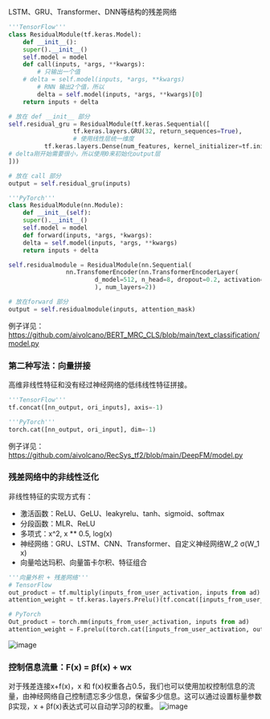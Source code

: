 

LSTM、GRU、Transformer、DNN等结构的残差网络
```python 
'''TensorFlow'''
class ResidualModule(tf.keras.Model):
    def __init__():
	super().__init__()
	self.model = model
    def call(inputs, *args, **kwargs):
        # 只输出一个值
	# delta = self.model(inputs, *args, **kwargs)
        # RNN 输出2个值，所以
        delta = self.model(inputs, *args, **kwargs)[0]
	return inputs + delta

# 放在 def __init__ 部分
self.residual_gru = ResidualModule(tf.keras.Sequential([
                  tf.keras.layers.GRU(32, return_sequences=True),
                  # 使用线性层统一维度
		  tf.keras.layers.Dense(num_features, kernel_initializer=tf.initializers.zeros())
# delta刚开始需要很小，所以使用0来初始化output层
]))

# 放在 call 部分
output = self.residual_gru(inputs)

'''PyTorch'''
class ResidualModule(nn.Module):
    def __init__(self):
	super().__init__()
	self.model = model
    def forward(inputs, *args, *kwargs):
	delta = self.model(inputs, *args, **kwargs)
	return inputs + delta

self.residualmodule = ResidualModule(nn.Sequential(
                nn.TransfomerEncoder(nn.TransformerEncoderLayer(
                        d_model=512, n_head=8, dropout=0.2, activation='gelu'
                        ), num_layers=2))

# 放在forward 部分
output = self.residualmodule(inputs, attention_mask)
```
例子详见：https://github.com/aivolcano/BERT_MRC_CLS/blob/main/text_classification/model.py


### 第二种写法：向量拼接
高维非线性特征和没有经过神经网络的低纬线性特征拼接。
```python 
'''TensorFlow'''
tf.concat([nn_output, ori_inputs], axis=-1)

'''PyTorch'''
torch.cat([nn_output, ori_input], dim=-1)

```
例子详见：https://github.com/aivolcano/RecSys_tf2/blob/main/DeepFM/model.py

### 残差网络中的非线性泛化
非线性特征的实现方式有：
   * 激活函数：ReLU、GeLU、leakyrelu、tanh、sigmoid、softmax
   * 分段函数：MLR、ReLU
   * 多项式：x^2, x ** 0.5, log(x)
   * 神经网络：GRU、LSTM、CNN、Transformer、自定义神经网络W_2 σ(W_1 x)
   * 向量哈达玛积、向量笛卡尔积、特征组合

```python 
'''向量外积 + 残差网络'''
# TensorFlow
out_product = tf.multiply(inputs_from_user_activation, inputs from ad)
attention_weight = tf.keras.layers.Prelu()(tf.concat([inputs_from_user_activation, out_product, inputs from ad], axis=-1)

# PyTorch
Out_product = torch.mm(inputs_from_user_activation, inputs from ad)
attention_weight = F.prelu((torch.cat([inputs_from_user_activation, out_product, inputs from ad], dim=-1))
```
![image](https://user-images.githubusercontent.com/68730894/115814147-1355c500-a427-11eb-9e86-45880194eb07.png)


### 控制信息流量：F(x) = βf(x) + wx
对于残差连接x+f(x)，x 和 f(x)权重各占0.5，我们也可以使用加权控制信息的流量，由神经网络自己控制遗忘多少信息，保留多少信息。这可以通过设置标量参数β实现，x + βf(x)表达式可以自动学习β的权重。
![image](https://user-images.githubusercontent.com/68730894/115814241-40a27300-a427-11eb-9781-52940c59e845.png)

